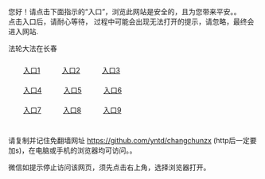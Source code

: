 您好！请点击下面指示的“入口”，浏览此网站是安全的，且为您带来平安。。 <br/>
点击入口后，请耐心等待， 过程中可能会出现无法打开的提示，请忽略，最终会进入网站. </br>

法轮大法在长春<br/>
<div style="padding:10px"><a style="margin:20px" target="_blank" href="https://dqlut4m9z3fk5.cloudfront.net/2Qpsp?kdlmk" id="ccLink1" rel="nofollow">入口1</a> <a target="_blank" style="margin:20px" href="https://d2ea0gglbe7iax.cloudfront.net/2Qpsp?rrpvqgvb" id="ccLink2" rel="nofollow">入口2</a> <a style="margin:20px" target="_blank" href="https://d1pkubgwn29556.cloudfront.net/2Qpsp?nypghxxj" id="ccLink3" rel="nofollow">入口3</a></div>

<div style="padding:10px" ><a style="margin:20px" target="_blank" href="https://dqlut4m9z3fk5.cloudfront.net/2Qpsp?kdlmk" id="ccLink4" rel="nofollow">入口4</a> <a style="margin:20px" href="https://d2ea0gglbe7iax.cloudfront.net/2Qpsp?rrpvqgvb" target="_blank" id="ccLink5" rel="nofollow">入口5</a> <a style="margin:20px" href="https://d1pkubgwn29556.cloudfront.net/2Qpsp?nypghxxj" target="_blank" id="ccLink6" rel="nofollow">入口6</a></div>

<div style="padding:10px"><a style="margin:20px" target="_blank" href="https://dqlut4m9z3fk5.cloudfront.net/2Qpsp?kdlmk" id="ccLink7" rel="nofollow">入口7</a> <a style="margin:20px" href="https://d2ea0gglbe7iax.cloudfront.net/2Qpsp?rrpvqgvb" target="_blank" id="ccLink8" rel="nofollow">入口8</a> <a style="margin:20px" target="_blank" href="https://d1pkubgwn29556.cloudfront.net/2Qpsp?nypghxxj" id="ccLink9" rel="nofollow">入口9</a></div>

<br/>



请复制并记住免翻墙网址 https://github.com/yntd/changchunzx (http后一定要加s)，在电脑或手机的浏览器均可访问。。<br/>

微信如提示停止访问该网页，须先点击右上角，选择浏览器打开。
